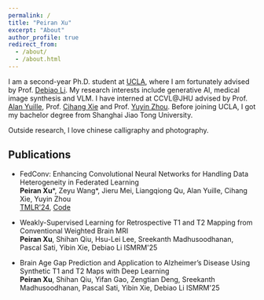 ```yaml
---
permalink: /
title: "Peiran Xu"
excerpt: "About"
author_profile: true
redirect_from: 
  - /about/
  - /about.html
---
```


I am a second-year Ph.D. student at [UCLA](https://www.ucla.edu), where I am fortunately advised by Prof. [Debiao Li](https://scholar.google.com/citations?user=44m8E1MAAAAJ&hl=en). My research interests include generative AI, medical image synthesis and VLM. I have interned at CCVL@JHU advised by Prof. [Alan Yuille](https://www.cs.jhu.edu/~ayuille/), Prof. [Cihang Xie](https://cihangxie.github.io) and Prof. [Yuyin Zhou](https://yuyinzhou.github.io). Before joining UCLA, I got my bachelor degree from Shanghai Jiao Tong University.

Outside research, I love chinese calligraphy and photography. 

## Publications
- FedConv: Enhancing Convolutional Neural Networks for Handling Data Heterogeneity in Federated Learning  
  **Peiran Xu**\*, Zeyu Wang\*, Jieru Mei, Liangqiong Qu, Alan Yuille, Cihang Xie, Yuyin Zhou  
  [TMLR'24](https://arxiv.org/pdf/2310.04412), [Code](https://github.com/UCSC-VLAA/FedConv)

- Weakly-Supervised Learning for Retrospective T1 and T2 Mapping from Conventional Weighted Brain MRI   
  **Peiran Xu**, Shihan Qiu, Hsu-Lei Lee, Sreekanth Madhusoodhanan, Pascal Sati, Yibin Xie, Debiao Li
  ISMRM'25 

- Brain Age Gap Prediction and Application to Alzheimer’s Disease Using Synthetic T1 and T2 Maps with Deep Learning   
  **Peiran Xu**, Shihan Qiu, Yifan Gao, Zengtian Deng, Sreekanth Madhusoodhanan, Pascal Sati, Yibin Xie, Debiao Li
  ISMRM'25  
